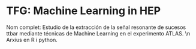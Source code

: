 # TFG: Machine Learning in HEP
Nom complet: Estudio de la extracción de la señal resonante de sucesos ttbar mediante técnicas de Machine Learning en el experimento ATLAS. \n
Arxius en R i python. 
